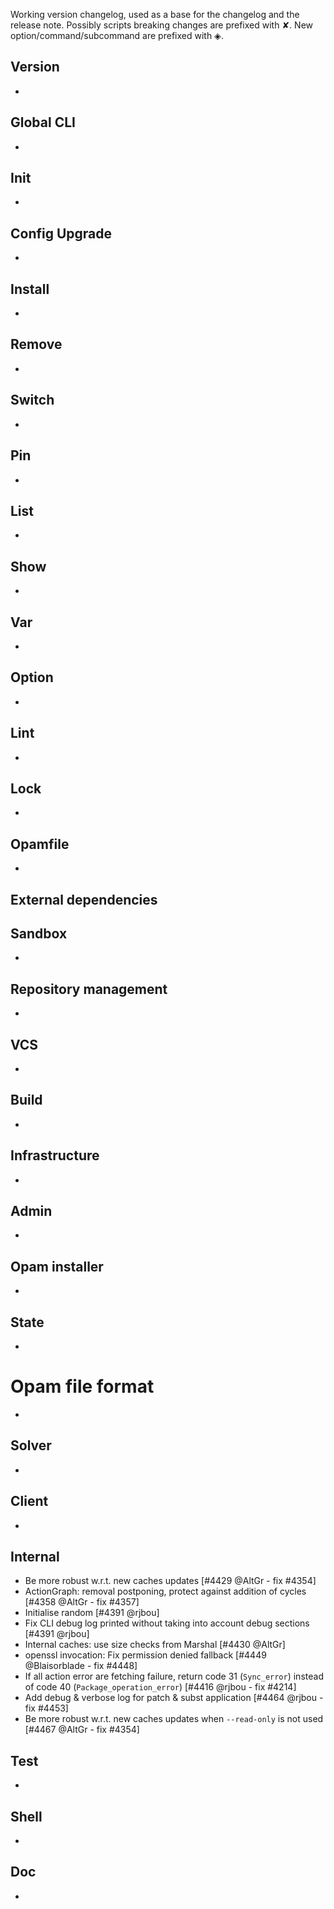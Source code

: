 Working version changelog, used as a base for the changelog and the release
note.
Possibly scripts breaking changes are prefixed with ✘.
New option/command/subcommand are prefixed with ◈.

## Version
  *

## Global CLI
  *

## Init
  *

## Config Upgrade
  *

## Install
  *

## Remove
  *

## Switch
  *

## Pin
  *

## List
  *

## Show
  *

## Var
  *

## Option
  *

## Lint
  *

## Lock
  *

## Opamfile
  *

## External dependencies

## Sandbox
  *

## Repository management
  *

## VCS
  *

## Build
  *

## Infrastructure
  *

## Admin
  *

## Opam installer
  *

## State
  *

# Opam file format
  *

## Solver
  *

## Client
  *

## Internal
  * Be more robust w.r.t. new caches updates [#4429 @AltGr - fix #4354]
  * ActionGraph: removal postponing, protect against addition of cycles [#4358 @AltGr - fix #4357]
  * Initialise random [#4391 @rjbou]
  * Fix CLI debug log printed without taking into account debug sections [#4391 @rjbou]
  * Internal caches: use size checks from Marshal [#4430 @AltGr]
  * openssl invocation: Fix permission denied fallback [#4449 @Blaisorblade - fix #4448]
  * If all action error are fetching failure, return code 31 (`Sync_error`) instead of code 40 (`Package_operation_error`) [#4416 @rjbou - fix #4214]
  * Add debug & verbose log for patch & subst application [#4464 @rjbou - fix #4453]
  * Be more robust w.r.t. new caches updates when `--read-only` is not used [#4467 @AltGr - fix #4354]

## Test
  *

## Shell
  *

## Doc
  *
